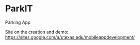 # ParkIT
Parking App


Site on the creation and demo:
https://sites.google.com/a/utexas.edu/mobileappdevelopment/
